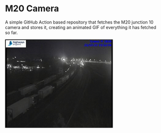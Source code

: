 M20 Camera
==========

A simple GitHub Action based repository that fetches the M20 junction 10 camera
and stores it, creating an animated GIF of everything it has fetched so far.

![Animated GIF of the M20 junction 10 camera](https://raw.githubusercontent.com/dracos/m20-camera/main/traffic-camera.gif)
